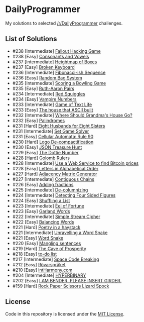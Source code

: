# DailyProgrammer
My solutions to selected <a href="http://reddit.com/r/DailyProgrammer" target="_blank">/r/DailyProgrammer</a> challenges.
 
## List of Solutions
- #238 [Intermediate] [Fallout Hacking Game](/solutions/238_Intermediate)
- #238 [Easy] [Consonants and Vowels](/solutions/238_Easy)
- #237 [Intermediate] [Heightmap of Boxes](/solutions/237_Intermediate)
- #237 [Easy] [Broken Keyboard](/solutions/237_Easy)
- #236 [Intermediate] [Fibonacci-ish Sequence](/solutions/236_Intermediate)
- #236 [Easy] [Random Bag System](/solutions/236_Easy)
- #235 [Intermediate] [Scoring a Bowling Game](/solutions/235_Intermediate)
- #235 [Easy] [Ruth-Aaron Pairs](/solutions/235_Easy)
- #234 [Intermediate] [Red Squiggles](/solutions/234_Intermediate)
- #234 [Easy] [Vampire Numbers](/solutions/234_Easy)
- #233 [Intermediate] [Game of Text Life](/solutions/233_Intermediate)
- #233 [Easy] [The house that ASCII built](/solutions/233_Easy)
- #232 [Intermediate] [Where Should Grandma's House Go?](/solutions/232_Intermediate)
- #232 [Easy] [Palindromes](/solutions/232_Easy)
- #231 [Hard] [Eight Husbands for Eight Sisters](/solutions/231_Hard)
- #231 [Intermediate] [Set Game Solver](/solutions/231_Intermediate)
- #231 [Easy] [Cellular Automata: Rule 90](/solutions/231_Easy)
- #230 [Hard] [Logo De-compactification](/solutions/230_Hard)
- #230 [Easy] [JSON Treasure Hunt](/solutions/230_Easy)
- #229 [Easy] [The Dottie Number](/solutions/229_Easy)
- #228 [Hard] [Golomb Rulers](/solutions/228_Hard)
- #228 [Intermediate] [Use a Web Service to find Bitcoin prices](/solutions/228_Intermediate)
- #228 [Easy] [Letters in Alphabetical Order](/solutions/228_Easy)
- #227 [Hard] [Adjacency Matrix Generator](/solutions/227_Hard)
- #227 [Intermediate] [Contiguous Chains](/solutions/227_Intermediate)
- #226 [Easy] [Adding fractions](/solutions/226_Easy)
- #225 [Intermediate] [De-columnizing](/solutions/225_Intermediate)
- #224 [Intermediate] [Detecting Four Sided Figures](/solutions/224_Intermediate)
- #224 [Easy] [Shuffling a List](/solutions/224_Easy)
- #223 [Intermediate] [Eel of Fortune](/solutions/223_Intermediate)
- #223 [Easy] [Garland Words](/solutions/223_Easy)
- #222 [Intermediate] [Simple Stream Cipher](/solutions/222_Intermediate)
- #222 [Easy] [Balancing Words](/solutions/222_Easy)
- #221 [Hard] [Poetry in a haystack](/solutions/221_Hard)
- #221 [Intermediate] [Unravelling a Word Snake](/solutions/221_Intermediate)
- #221 [Easy] [Word Snake](/solutions/221_Easy)
- #220 [Easy] [Mangling sentences](/solutions/220_Easy)
- #219 [Hard] [The Cave of Prosperity](/solutions/219_Hard)
- #218 [Easy] [to-do list](/solutions/218_Easy)
- #217 [Intermediate] [Space Code Breaking](/solutions/217_Intermediate)
- #212 [Easy] [Rövarspråket](/solutions/212_Easy)
- #210 [Easy] [intHarmony.com](/solutions/210_Easy)
- #204 [Intermediate] [HYPERBINARY](/solutions/204_Intermediate)
- #202 [Easy] [I AM BENDER. PLEASE INSERT GIRDER.](/solutions/202_Easy)
- #159 [Hard] [Rock Paper Scissors Lizard Spock](/solutions/159_Hard)

## License

Code in this repository is licensed under the [MIT License](https://github.com/marcardioid/DailyProgrammer/blob/master/LICENSE).